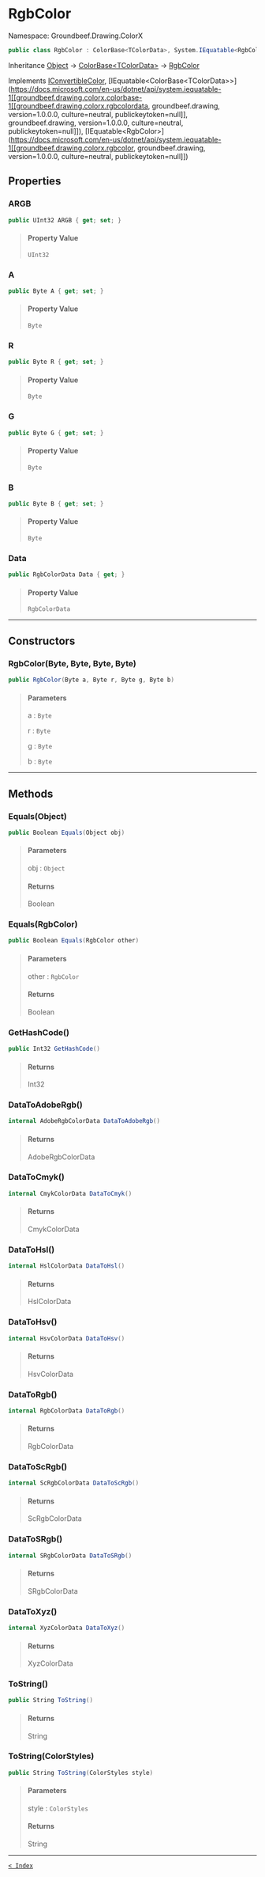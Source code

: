 # RgbColor

Namespace: Groundbeef.Drawing.ColorX

```csharp
public class RgbColor : ColorBase<TColorData>, System.IEquatable<RgbColor>
```

Inheritance [Object](https://docs.microsoft.com/en-us/dotnet/api/system.object) → [ColorBase&lt;TColorData&gt;](ColorBase-1.md) → [RgbColor](RgbColor.md)

Implements [IConvertibleColor](IConvertibleColor.md), [IEquatable&lt;ColorBase&lt;TColorData&gt;&gt;](https://docs.microsoft.com/en-us/dotnet/api/system.iequatable-1[[groundbeef.drawing.colorx.colorbase-1[[groundbeef.drawing.colorx.rgbcolordata, groundbeef.drawing, version=1.0.0.0, culture=neutral, publickeytoken=null]], groundbeef.drawing, version=1.0.0.0, culture=neutral, publickeytoken=null]]), [IEquatable&lt;RgbColor&gt;](https://docs.microsoft.com/en-us/dotnet/api/system.iequatable-1[[groundbeef.drawing.colorx.rgbcolor, groundbeef.drawing, version=1.0.0.0, culture=neutral, publickeytoken=null]])

## Properties

### ARGB

```csharp
public UInt32 ARGB { get; set; }
```

> #### Property Value
> 
> `UInt32`<br>
> 

### A

```csharp
public Byte A { get; set; }
```

> #### Property Value
> 
> `Byte`<br>
> 

### R

```csharp
public Byte R { get; set; }
```

> #### Property Value
> 
> `Byte`<br>
> 

### G

```csharp
public Byte G { get; set; }
```

> #### Property Value
> 
> `Byte`<br>
> 

### B

```csharp
public Byte B { get; set; }
```

> #### Property Value
> 
> `Byte`<br>
> 

### Data

```csharp
public RgbColorData Data { get; }
```

> #### Property Value
> 
> `RgbColorData`<br>
> 

---

## Constructors

### RgbColor(Byte, Byte, Byte, Byte)

```csharp
public RgbColor(Byte a, Byte r, Byte g, Byte b)
```

> #### Parameters
> 
> a : `Byte`<br>
> 
> r : `Byte`<br>
> 
> g : `Byte`<br>
> 
> b : `Byte`<br>
> 

---

## Methods

### Equals(Object)

```csharp
public Boolean Equals(Object obj)
```

> #### Parameters
> 
> obj : `Object`<br>
> 
> #### Returns
> 
> Boolean<br>
> 

### Equals(RgbColor)

```csharp
public Boolean Equals(RgbColor other)
```

> #### Parameters
> 
> other : `RgbColor`<br>
> 
> #### Returns
> 
> Boolean<br>
> 

### GetHashCode()

```csharp
public Int32 GetHashCode()
```

> #### Returns
> 
> Int32<br>
> 

### DataToAdobeRgb()

```csharp
internal AdobeRgbColorData DataToAdobeRgb()
```

> #### Returns
> 
> AdobeRgbColorData<br>
> 

### DataToCmyk()

```csharp
internal CmykColorData DataToCmyk()
```

> #### Returns
> 
> CmykColorData<br>
> 

### DataToHsl()

```csharp
internal HslColorData DataToHsl()
```

> #### Returns
> 
> HslColorData<br>
> 

### DataToHsv()

```csharp
internal HsvColorData DataToHsv()
```

> #### Returns
> 
> HsvColorData<br>
> 

### DataToRgb()

```csharp
internal RgbColorData DataToRgb()
```

> #### Returns
> 
> RgbColorData<br>
> 

### DataToScRgb()

```csharp
internal ScRgbColorData DataToScRgb()
```

> #### Returns
> 
> ScRgbColorData<br>
> 

### DataToSRgb()

```csharp
internal SRgbColorData DataToSRgb()
```

> #### Returns
> 
> SRgbColorData<br>
> 

### DataToXyz()

```csharp
internal XyzColorData DataToXyz()
```

> #### Returns
> 
> XyzColorData<br>
> 

### ToString()

```csharp
public String ToString()
```

> #### Returns
> 
> String<br>
> 

### ToString(ColorStyles)

```csharp
public String ToString(ColorStyles style)
```

> #### Parameters
> 
> style : `ColorStyles`<br>
> 
> #### Returns
> 
> String<br>
> 

---

[`< Index`](..\..\index.md)
